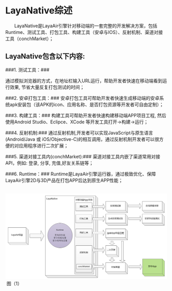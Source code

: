 # LayaNative综述



　　LayaNative是LayaAir引擎针对移动端的一套完整的开发解决方案，包括Runtime、测试工具、打包工具、构建工具（安卓与IOS）、反射机制、渠道对接工具（conchMarket）；



##   **LayaNative包含以下内容:**



###1. 测试工具：###

通过模拟浏览器的方式，在地址栏输入URL运行，帮助开发者快速在移动端看到运行效果, 节省大量反复打包测试的时间；



###2. 安卓打包工具：###
安卓打包工具可帮助开发者快速生成移动端的安卓系统apk安装包（该APK的icon、应用名称、是否打包资源等开发者可自由定制）；



###3. 构建工具：###
构建工具可帮助开发者快速构建移动端APP项目工程, 然后使用Android Studio、Eclipce、XCode 等开发工具打开->构建->运行；



###4. 反射机制:###
通过反射机制,开发者可以实现JavaScript与原生语言(Android/Java 或 iOS/Objective-C)的相互调用，通过反射机制开发者可以很方便的对应用程序进行二次扩展；



###5. 渠道对接工具内(conchMarket):###
渠道对接工具内嵌了渠道常用对接API，例如: 登录, 分享, 充值,好友关系链等；



###6. Runtime：###
Runtime是LayaAir引擎运行器，通过极致优化、保障LayaAir引擎2D与3D产品在打包APP后达到原生APP性能；


​	![blob.png](1.png)<br/>
​	图（1）